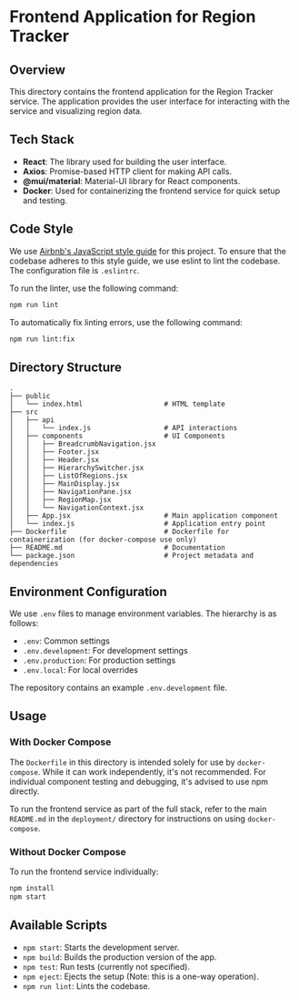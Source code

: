 # Frontend Application for Region Tracker

## Overview

This directory contains the frontend application for the Region Tracker service. The application provides the user interface for interacting with the service and visualizing region data.

## Tech Stack

- **React**: The library used for building the user interface.
- **Axios**: Promise-based HTTP client for making API calls.
- **@mui/material**: Material-UI library for React components.
- **Docker**: Used for containerizing the frontend service for quick setup and testing.

## Code Style

We use [Airbnb's JavaScript style guide](https://github.com/airbnb/javascript) for this project. 
To ensure that the codebase adheres to this style guide, we use eslint to lint the codebase. The configuration file is `.eslintrc`.

To run the linter, use the following command:

```bash
npm run lint
```

To automatically fix linting errors, use the following command:

```bash
npm run lint:fix
```

## Directory Structure

```
.
├── public
│   └── index.html                    # HTML template
├── src
│   ├── api
│   │   └── index.js                  # API interactions
│   ├── components                    # UI Components
│   │   ├── BreadcrumbNavigation.jsx
│   │   ├── Footer.jsx
│   │   ├── Header.jsx
│   │   ├── HierarchySwitcher.jsx
│   │   ├── ListOfRegions.jsx
│   │   ├── MainDisplay.jsx
│   │   ├── NavigationPane.jsx
│   │   ├── RegionMap.jsx
│   │   └── NavigationContext.jsx
│   ├── App.jsx                       # Main application component
│   └── index.js                      # Application entry point
├── Dockerfile                        # Dockerfile for containerization (for docker-compose use only)
├── README.md                         # Documentation
└── package.json                      # Project metadata and dependencies
```

## Environment Configuration

We use `.env` files to manage environment variables. The hierarchy is as follows:

- `.env`: Common settings
- `.env.development`: For development settings
- `.env.production`: For production settings
- `.env.local`: For local overrides

The repository contains an example `.env.development` file.

## Usage

### With Docker Compose

The `Dockerfile` in this directory is intended solely for use by `docker-compose`. While it can work independently, it's not recommended. For individual component testing and debugging, it's advised to use npm directly.

To run the frontend service as part of the full stack, refer to the main `README.md` in the `deployment/` directory for instructions on using `docker-compose`.

### Without Docker Compose

To run the frontend service individually:

```bash
npm install
npm start
```

## Available Scripts

- `npm start`: Starts the development server.
- `npm build`: Builds the production version of the app.
- `npm test`: Run tests (currently not specified).
- `npm eject`: Ejects the setup (Note: this is a one-way operation).
- `npm run lint`: Lints the codebase.
